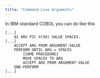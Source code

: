 ```yaml
---
title: "Command-Line Arguments"
---
```


In IBM-standard COBOL you can do like this

```cobol
[...]
	01 ARG PIC X(50) VALUE SPACES.
[...]
	ACCEPT ARG FROM ARGUMENT-VALUE
	PERFORM UNTIL ARG = SPACES
		{SOME PROCEDURE}
		MOVE SPACES TO ARG
		ACCEPT ARG FROM ARGUMENT-VALUE
	END-PERFORM
[...]
```